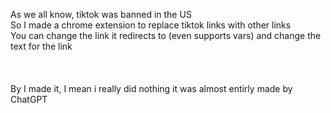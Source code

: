 As we all know, tiktok was banned in the US<br>
So I made a chrome extension to replace tiktok links with other links<br>
You can change the link it redirects to (even supports vars) and change the text for the link<br>
<br>
<br>
<br>
By I made it, I mean i really did nothing it was almost entirly made by ChatGPT